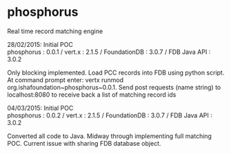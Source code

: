 # phosphorus
Real time record matching engine

28/02/2015: Initial POC  
phosphorus : 0.0.1 / vert.x : 2.1.5 / FoundationDB : 3.0.7 / FDB Java API : 3.0.2

Only blocking implemented. Load PCC records into FDB using python script. At command prompt enter: vertx runmod org.ishafoundation~phosphorus~0.0.1. Send post requests (name string) to localhost:8080 to receive back a list of matching record ids

04/03/2015: Initial POC  
phosphorus : 0.0.2 / vert.x : 2.1.5 / FoundationDB : 3.0.7 / FDB Java API : 3.0.2

Converted all code to Java. Midway through implementing full matching POC. Current issue with sharing FDB database object.
